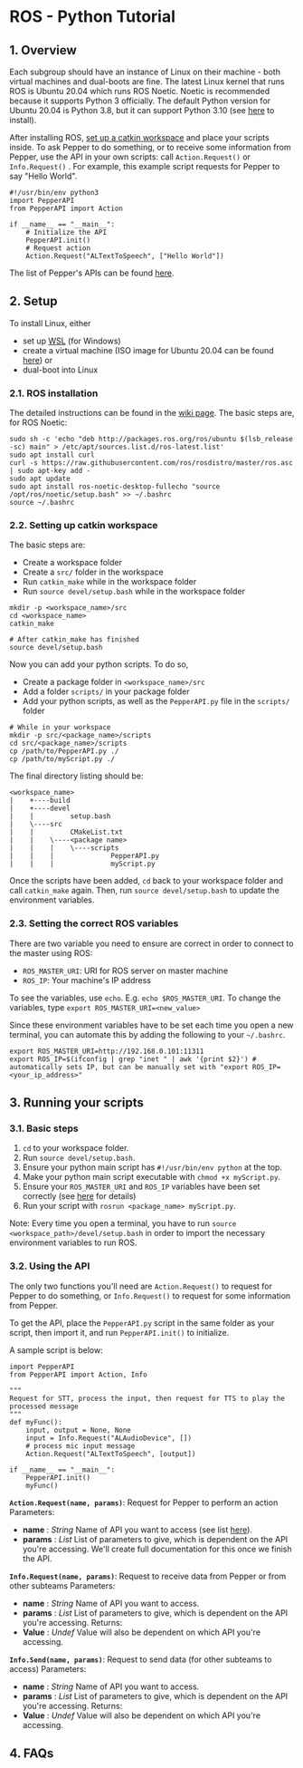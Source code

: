 # ROS - Python Tutorial

## 1. Overview
Each subgroup should have an instance of Linux on their machine - both virtual machines and dual-boots are fine. The latest Linux kernel that runs ROS is Ubuntu 20.04 which runs ROS Noetic. Noetic is recommended because it supports Python 3 officially. The default Python version for Ubuntu 20.04 is Python 3.8, but it can support Python 3.10 (see [here](https://computingforgeeks.com/how-to-install-python-on-ubuntu-linux-system/) to install). 

After installing ROS, [set up a catkin workspace](#22-setting-up-catkin-workspace) and place your scripts inside. To ask Pepper to do something, or to receive some information from Pepper, use the API in your own scripts: call ```Action.Request()``` or ```Info.Request()``` . For example, this example script requests for Pepper to say "Hello World".
```
#!/usr/bin/env python3
import PepperAPI
from PepperAPI import Action

if __name__ == "__main__":
	# Initialize the API
	PepperAPI.init() 
	# Request action
	Action.Request("ALTextToSpeech", ["Hello World"])
```

The list of Pepper's APIs can be found [here](http://doc.aldebaran.com/2-5/naoqi/index.html).

## 2. Setup
To install Linux, either 
- set up [WSL](https://techcommunity.microsoft.com/t5/windows-11/how-to-install-the-linux-windows-subsystem-in-windows-11/m-p/2701207) (for Windows)
- create a virtual machine (ISO image for Ubuntu 20.04 can be found [here](https://releases.ubuntu.com/20.04.5/)) or 
- dual-boot into Linux

### 2.1. ROS installation
The detailed instructions can be found in the [wiki page](http://wiki.ros.org/noetic/Installation/Ubuntu). The basic steps are, for ROS Noetic:
```
sudo sh -c 'echo "deb http://packages.ros.org/ros/ubuntu $(lsb_release -sc) main" > /etc/apt/sources.list.d/ros-latest.list'
sudo apt install curl
curl -s https://raw.githubusercontent.com/ros/rosdistro/master/ros.asc | sudo apt-key add -
sudo apt update
sudo apt install ros-noetic-desktop-fullecho "source /opt/ros/noetic/setup.bash" >> ~/.bashrc
source ~/.bashrc
```

### 2.2. Setting up catkin workspace
The basic steps are:
- Create a workspace folder
- Create a ```src/``` folder in the workspace
- Run ```catkin_make``` while in the workspace folder
- Run ```source devel/setup.bash``` while in the workspace folder
```
mkdir -p <workspace_name>/src
cd <workspace_name>
catkin_make

# After catkin_make has finished
source devel/setup.bash
```

Now you can add your python scripts. To do so, 
- Create a package folder in ```<workspace_name>/src```
- Add a folder ```scripts/``` in your package folder
- Add your python scripts, as well as the ```PepperAPI.py``` file in the ```scripts/``` folder
```
# While in your workspace
mkdir -p src/<package_name>/scripts
cd src/<package_name>/scripts
cp /path/to/PepperAPI.py ./
cp /path/to/myScript.py ./
```

The final directory listing should be:
```
<workspace_name>
|    +----build
|    +----devel
|    |         setup.bash
|    \----src
|    |         CMakeList.txt
|    |    \----<package name>
|    |    |    \----scripts
|    |    |              PepperAPI.py
|    |    |              myScript.py
```

Once the scripts have been added, ```cd``` back to your workspace folder and call ```catkin_make``` again. Then, run ```source devel/setup.bash``` to update the environment variables. 

### 2.3. Setting the correct ROS variables
There are two variable you need to ensure are correct in order to connect to the master using ROS: 
- ```ROS_MASTER_URI```: URI for ROS server on master machine
- ```ROS_IP```: Your machine's IP address

To see the variables, use ```echo```. E.g. ```echo $ROS_MASTER_URI```.
To change the variables, type ```export ROS_MASTER_URI=<new_value>```

Since these environment variables have to be set each time you open a new terminal, you can automate this by adding the following to your ```~/.bashrc```.
```
export ROS_MASTER_URI=http://192.168.0.101:11311
export ROS_IP=$(ifconfig | grep "inet " | awk '{print $2}') # automatically sets IP, but can be manually set with "export ROS_IP=<your_ip_address>"
```

## 3. Running your scripts
### 3.1. Basic steps
1. ```cd``` to your workspace folder.
2. Run ```source devel/setup.bash```.
3. Ensure your python main script has ```#!/usr/bin/env python``` at the top.
4. Make your python main script executable with ```chmod +x myScript.py```.
5. Ensure your ```ROS_MASTER_URI``` and ```ROS_IP``` variables have been set correctly (see [here]() for details)
6. Run your script with ```rosrun <package_name> myScript.py```.

Note: Every time you open a terminal, you have to run ```source <workspace_path>/devel/setup.bash``` in order to import the necessary environment variables to run ROS.

### 3.2. Using the API
The only two functions you'll need are ```Action.Request()``` to request for Pepper to do something, or ```Info.Request()``` to request for some information from Pepper.

To get the API, place the ```PepperAPI.py``` script in the same folder as your script, then import it, and run ```PepperAPI.init()``` to initialize.

A sample script is below:
```
import PepperAPI
from PepperAPI import Action, Info

"""
Request for STT, process the input, then request for TTS to play the processed message
"""
def myFunc():
	input, output = None, None
	input = Info.Request("ALAudioDevice", [])
	# process mic input message
	Action.Request("ALTextToSpeech", [output])

if __name__ == "__main__":
	PepperAPI.init()
	myFunc()
```

**```Action.Request(name, params)```**: Request for Pepper to perform an action
Parameters:
- **name** : *String*
  Name of API you want to access (see list [here](http://doc.aldebaran.com/2-5/naoqi/index.html)).
- **params** : *List*
  List of parameters to give, which is dependent on the API you're accessing. We'll create full documentation for this once we finish the API.

**```Info.Request(name, params)```**: Request to receive data from Pepper or from other subteams
Parameters:
- **name** : *String*
  Name of API you want to access.
- **params** : *List*
  List of parameters to give, which is dependent on the API you're accessing.
Returns:
- **Value** : *Undef*
  Value will also be dependent on which API you're accessing.
  
**```Info.Send(name, params)```**: Request to send data (for other subteams to access)
Parameters:
- **name** : *String*
  Name of API you want to access.
- **params** : *List*
  List of parameters to give, which is dependent on the API you're accessing.
Returns:
- **Value** : *Undef*
  Value will also be dependent on which API you're accessing.

## 4. FAQs
